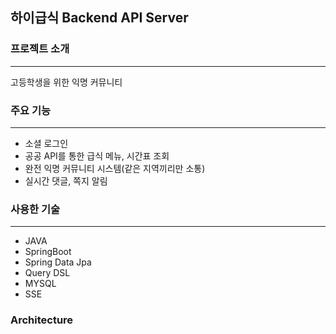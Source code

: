## 하이급식 Backend API Server

### 프로젝트 소개

---
고등학생을 위한 익명 커뮤니티

### 주요 기능

---
* 소셜 로그인
* 공공 API를 통한 급식 메뉴, 시간표 조회
* 완전 익명 커뮤니티 시스템(같은 지역끼리만 소통)
* 실시간 댓글, 쪽지 알림

### 사용한 기술

---
* JAVA
* SpringBoot
* Spring Data Jpa
* Query DSL
* MYSQL
* SSE

### Architecture






